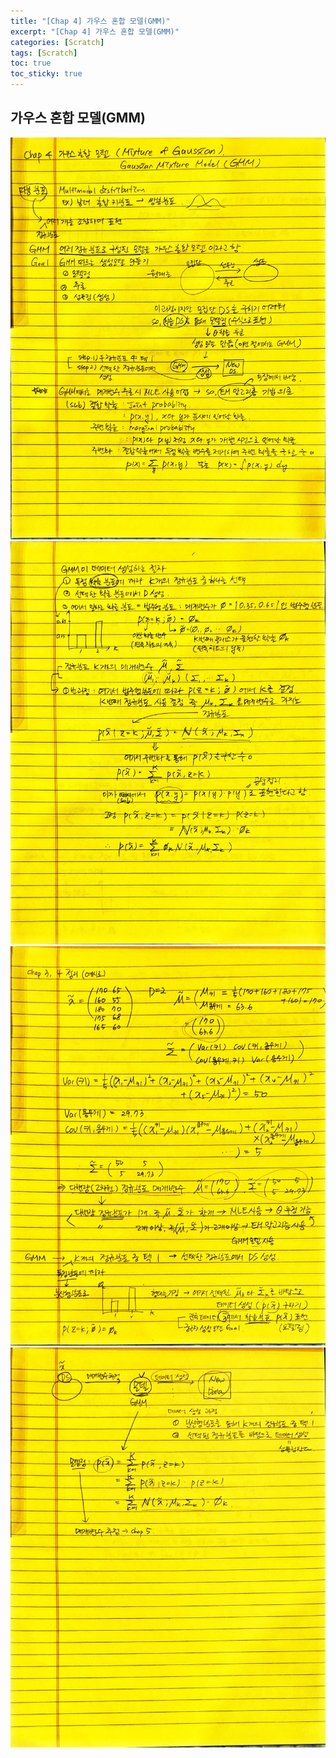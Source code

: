 ```yaml
---
title: "[Chap 4] 가우스 혼합 모델(GMM)"
excerpt: "[Chap 4] 가우스 혼합 모델(GMM)"
categories: [Scratch]
tags: [Scratch]
toc: true
toc_sticky: true
---
```


## 가우스 혼합 모델(GMM)

![ch4_1](../../../assets/image/Scratch/ch4_1.jpg) <br>
![ch4_2](../../../assets/image/Scratch/ch4_2.jpg) <br>
![ch4_3](../../../assets/image/Scratch/ch4_3.jpg) <br>
![ch4_4](../../../assets/image/Scratch/ch4_4.jpg) <br>


